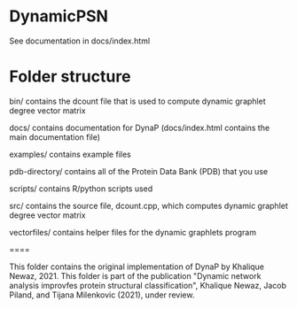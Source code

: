 # DynamicPSN


See documentation in docs/index.html


Folder structure
================

bin/ contains the dcount file that is used to compute dynamic graphlet degree vector matrix

docs/ contains documentation for DynaP (docs/index.html contains the main documentation file)

examples/ contains example files

pdb-directory/ contains all of the Protein Data Bank (PDB) that you use

scripts/ contains R/python scripts used

src/ contains the source file, dcount.cpp, which computes dynamic graphlet degree vector matrix

vectorfiles/ contains helper files for the dynamic graphlets program

====

This folder contains the original implementation of DynaP by Khalique Newaz, 2021. This folder is part of the publication "Dynamic network analysis improvfes protein structural classification", Khalique Newaz, Jacob Piland, and Tijana Milenkovic (2021), under review.


